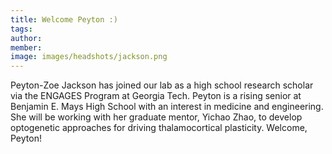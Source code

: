 ```yaml
---
title: Welcome Peyton :)
tags:
author: 
member: 
image: images/headshots/jackson.png
---
```


Peyton-Zoe Jackson has joined our lab as a high school research scholar via the ENGAGES Program at Georgia Tech.  Peyton is a rising senior at Benjamin E. Mays High School with an interest in medicine and engineering.  She will be working with her graduate mentor, Yichao Zhao, to develop optogenetic approaches for driving thalamocortical plasticity.  Welcome, Peyton!

